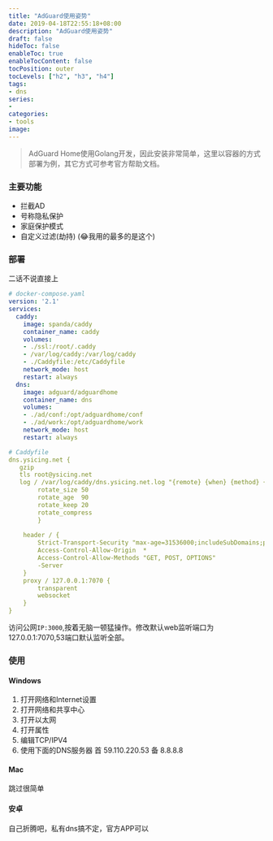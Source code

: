 ```yaml
---
title: "AdGuard使用姿势"
date: 2019-04-18T22:55:18+08:00
description: "AdGuard使用姿势"
draft: false
hideToc: false
enableToc: true
enableTocContent: false
tocPosition: outer
tocLevels: ["h2", "h3", "h4"]
tags: 
- dns
series:
-
categories: 
- tools
image:
---
```



> AdGuard Home使用Golang开发，因此安装非常简单，这里以容器的方式部署为例，其它方式可参考官方帮助文档。

### 主要功能

- 拦截AD
- 号称隐私保护
- 家庭保护模式
- 自定义过滤(劫持) (😂我用的最多的是这个)

### 部署

二话不说直接上

```yaml
# docker-compose.yaml
version: '2.1'
services:
  caddy:
    image: spanda/caddy
    container_name: caddy
    volumes:
    - ./ssl:/root/.caddy
    - /var/log/caddy:/var/log/caddy
    - ./Caddyfile:/etc/Caddyfile
    network_mode: host
    restart: always
  dns:
    image: adguard/adguardhome
    container_name: dns
    volumes:
    - ./ad/conf:/opt/adguardhome/conf
    - ./ad/work:/opt/adguardhome/work
    network_mode: host
    restart: always

# Caddyfile
dns.ysicing.net {
   gzip
   tls root@ysicing.net
   log / /var/log/caddy/dns.ysicing.net.log "{remote} {when} {method} {uri} {proto} {status} {size} {>User-Agent} {latency}" {
        rotate_size 50
        rotate_age  90
        rotate_keep 20
        rotate_compress
        }
	
    header / {
        Strict-Transport-Security "max-age=31536000;includeSubDomains;preload"
		Access-Control-Allow-Origin  *
		Access-Control-Allow-Methods "GET, POST, OPTIONS"
        -Server
    }
    proxy / 127.0.0.1:7070 {
        transparent
        websocket
    }
}
```

访问公网`IP:3000`,按着无脑一顿猛操作。修改默认web监听端口为127.0.0.1:7070,53端口默认监听全部。


### 使用

#### Windows

1. 打开网络和Internet设置
2. 打开网络和共享中心
3. 打开以太网
4. 打开属性
5. 编辑TCP/IPV4
6. 使用下面的DNS服务器 首 59.110.220.53 备 8.8.8.8

#### Mac

跳过很简单

#### 安卓

自己折腾吧，私有dns搞不定，官方APP可以